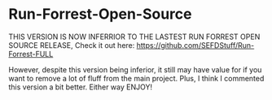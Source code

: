 # Run-Forrest-Open-Source

THIS VERSION IS NOW INFERRIOR TO THE LASTEST RUN FORREST OPEN SOURCE RELEASE, Check it out here: https://github.com/SEFDStuff/Run-Forrest-FULL

However, despite this version being inferior, it still may have value for if you want to remove a lot of fluff from the main project. Plus, I think I commented this version a bit better. Either way ENJOY!
